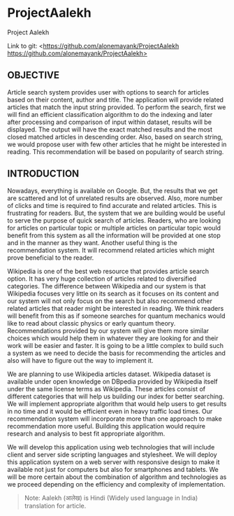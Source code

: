 # ProjectAalekh

Project Aalekh

Link to git: <https://github.com/alonemayank/ProjectAalekh https://github.com/alonemayank/ProjectAalekh>

## OBJECTIVE

Article search system provides user with options to search for articles based on their content, author and title. The application will provide related articles that match the input string provided. To perform the search, first we will find an efficient classification algorithm to do the indexing and later after processing and comparison of input within dataset, results will be displayed. The output will have the exact matched results and the most closed matched articles in descending order. Also, based on search string, we would propose user with few other articles that he might be interested in reading. This recommendation will be based on popularity of search string.

## INTRODUCTION

  Nowadays, everything is available on Google. But, the results that we get are scattered and lot of unrelated results are observed. Also, more number of clicks and time is required to find accurate and related articles. This is frustrating for readers. But, the system that we are building would be useful to serve the purpose of quick search of articles. Readers, who are looking for articles on particular topic or multiple articles on particular topic would benefit from this system as all the information will be provided at one stop and in the manner as they want. Another useful thing is the recommendation system. It will recommend related articles which might prove beneficial to the reader.

  Wikipedia is one of the best web resource that provides article search option. It has very huge collection of articles related to diversified categories. The difference between Wikipedia and our system is that Wikipedia focuses very little on its search as it focuses on its content and our system will not only focus on the search but also recommend other related articles that reader might be interested in reading. We think readers will benefit from this as if someone searches for quantum mechanics would like to read about classic physics or early quantum theory. Recommendations provided by our system will give them more similar choices which would help them in whatever they are looking for and their work will be easier and faster. It is going to be a little complex to build such a system as we need to decide the basis for recommending the articles and also will have to figure out the way to implement it.

  We are planning to use Wikipedia articles dataset. Wikipedia dataset is available under open knowledge on DBpedia provided by Wikipedia itself under the same license terms as Wikipedia. These articles consist of different categories that will help us building our index for better searching. We will implement appropriate algorithm that would help users to get results in no time and it would be efficient even in heavy traffic load times. Our recommendation system will incorporate more than one approach to make recommendation more useful. Building this application would require research and analysis to best fit appropriate algorithm.

  We will develop this application using web technologies that will include client and server side scripting languages and stylesheet. We will deploy this application system on a web server with responsive design to make it available not just for computers but also for smartphones and tablets. We will be more certain about the combination of algorithm and technologies as we proceed depending on the efficiency and complexity of implementation.

> Note: Aalekh (आलेख) is Hindi (Widely used language in India) translation for article.

